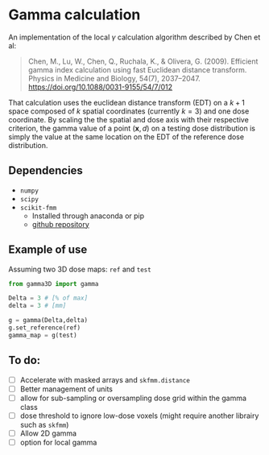 # Gamma calculation

An implementation of the local $\gamma$ calculation algorithm described by Chen et al:

> Chen, M., Lu, W., Chen, Q., Ruchala, K., & Olivera, G. (2009).
> Efficient gamma index calculation using fast Euclidean distance transform. Physics in Medicine and Biology, 54(7), 2037–2047.
> https://doi.org/10.1088/0031-9155/54/7/012

That calculation uses the euclidean distance transform (EDT) on a $k+1$ space composed of $k$ spatial coordinates (currently $k=3$)
and one dose coordinate. By scaling the the spatial and dose axis with their respective criterion, the gamma value of a point
$(\mathbf x,d)$ on a testing dose distribution is simply the value at the same location on the EDT of the reference dose distribution.

## Dependencies

- `numpy`
- `scipy`
- `scikit-fmm`
   - Installed through anaconda or pip
   - [github repository](https://github.com/scikit-fmm/scikit-fmm)

## Example of use

Assuming two 3D dose maps: `ref` and `test`

```python
from gamma3D import gamma

Delta = 3 # [% of max]
delta = 3 # [mm]

g = gamma(Delta,delta)
g.set_reference(ref)
gamma_map = g(test)
```

## To do:
- [ ] Accelerate with masked arrays and `skfmm.distance`
- [ ] Better management of units
- [ ] allow for sub-sampling or oversampling dose grid within the gamma class
- [ ] dose threshold to ignore low-dose voxels (might require another librairy such as `skfmm`)
- [ ] Allow 2D gamma
- [ ] option for local gamma
